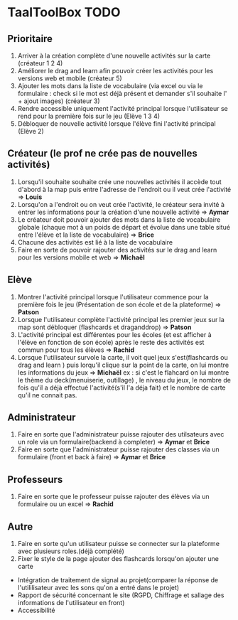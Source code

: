 # TaalToolBox TODO

## Prioritaire

1.  Arriver à la création complète d'une nouvelle activités sur la carte (créateur 1 2 4)
2.  Améliorer le drag and learn afin pouvoir créer les activités pour les versions web et mobile (créateur 5)
3.  Ajouter les mots dans la liste de vocabulaire (via excel ou via le formulaire : check si le mot est déjà présent et demander s'il souhaite l' + ajout images) (créateur 3)
4.  Rendre accessible uniquement l'activité principal lorsque l'utilisateur se rend pour la première fois sur le jeu (Elève 1 3 4)
5.  Débloquer de nouvelle activité lorsque l'élève fini l'activité principal (Elève 2)

## Créateur (le prof ne crée pas de nouvelles activités)

1.  Lorsqu'il souhaite souhaite crée une nouvelles activités il accède tout d'abord à la map puis entre l'adresse de l'endroit ou il veut crée l'activité => **Louis**
2.  Lorsqu'on a l'endroit ou on veut crée l'activité, le créateur sera invité à entrer les informations pour la création d'une nouvelle activité => **Aymar**
3.  Le créateur doit pouvoir ajouter des mots dans la liste de vocabulaire globale (chaque mot à un poids de départ et évolue dans une table situé entre l'élève et la liste de vocabulaire) => **Brice**
4.  Chacune des activités est lié à la liste de vocabulaire
5.  Faire en sorte de pouvoir rajouter des activités sur le drag and learn pour les versions mobile et web => **Michaël**

## Elève

1.  Montrer l'activité principal lorsque l'utilisateur commence pour la première fois le jeu (Présentation de son école et de la plateforme) => **Patson**
2.  Lorsque l'utilisateur complète l'activité principal les premier jeux sur la map sont débloquer (flashcards et draganddrop) => **Patson**
3.  L'activité principal est différentes pour les écoles (et est afficher à l'élève en fonction de son école) après le reste des activités est commun pour tous les élèves => **Rachid**
4.  Lorsque l'utilisateur survole la carte, il voit quel jeux s'est(flashcards ou drag and learn ) puis lorqu'il clique sur la point de la carte, on lui montre les informations du jeux => **Michaël**
    ex : si c'est le flahcard on lui montre le thème du deck(menuiserie, outillage) , le niveau du jeux, le nombre de fois qu'il a déjà effectué l'activité(s'il l'a déja fait) et le nombre de carte qu'il ne connait pas.

## Administrateur

1.  Faire en sorte que l'administrateur puisse rajouter des utilsateurs avec un role via un formulaire(backend à completer) => **Aymar** et **Brice**
2.  Faire en sorte que l'administrateur puisse rajouter des classes via un formulaire (front et back à faire) => **Aymar** et **Brice**

## Professeurs

1.  Faire en sorte que le professeur puisse rajouter des élèves via un formulaire ou un excel => **Rachid**

## Autre

1.  Faire en sorte qu'un utilisateur puisse se connecter sur la plateforme avec plusieurs roles.(déjà complété)
2.  Fixer le style de la page ajouter des flashcards lorsqu'on ajouter une carte

-   Intégration de traitement de signal au projet(comparer la réponse de l'utililisateur avec les sons qu'on a entré dans le projet)
-   Rapport de sécurité concernant le site (RGPD, Chiffrage et sallage des informations de l'utilisateur en front)
-   Accessibilité
